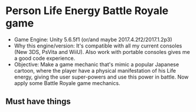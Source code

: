 # Person Life Energy Battle Royale game
* Game Engine: Unity 5.6.5f1 (or/and maybe 2017.4.2f2/2017.1.2p3)
* Why this engine/version: It's compatible with all my current consoles (New 3DS, PsVita and WiiU). Also work with portable consoles gives me a good code experience.
* Objective: Make a game mechanic that's mimic a popular Japanese cartoon, where the player have a physical manifestation of his Life energy, giving the user super-powers and use this power in battle. Now apply some Battle Royale game mechanics.

## Must have things
